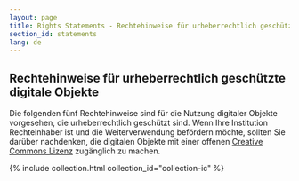 ```yaml
---
layout: page
title: Rights Statements - Rechtehinweise für urheberrechtlich geschützte digitale Objekte
section_id: statements
lang: de
---
```


## Rechtehinweise für urheberrechtlich geschützte digitale Objekte

Die folgenden fünf Rechtehinweise sind für die Nutzung digitaler Objekte vorgesehen, die urheberrechtlich geschützt sind. Wenn Ihre Institution Rechteinhaber ist und die Weiterverwendung befördern möchte, sollten Sie darüber nachdenken, die digitalen Objekte mit einer offenen [Creative Commons Lizenz](https://creativecommons.org/licenses/) zugänglich zu machen.

{% include collection.html collection_id="collection-ic" %}

